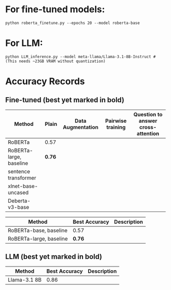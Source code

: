 # For fine-tuned models:
```
python roberta_finetune.py --epochs 20 --model roberta-base 
```

# For LLM:
```
python LLM_inference.py --model meta-llama/Llama-3.1-8B-Instruct # (This needs ~23GB VRAM without quantization)
```

# Accuracy Records

## Fine-tuned (best yet marked in bold)

| Method      | Plain | Data Augmentation | Pairwise training | Question to answer cross-attention |
| ----------- | ----------- |-----------|-----------|-----------
| RoBERTa    | 0.57       | |||
| RoBERTa-large, baseline   | **0.76**        ||||
| sentence transformer   |       ||||
| xlnet-base-uncased   |        ||||
| Deberta-v3-base  |        ||||



| Method      | Best Accuracy | Description |
| ----------- | ----------- |-----------
| RoBERTa-base, baseline    | 0.57       | |
| RoBERTa-large, baseline   | **0.76**        ||


## LLM (best yet marked in bold)
| Method      | Best Accuracy | Description |
| ----------- | ----------- |-----------
| Llama-3.1 8B    |0.86      | |
